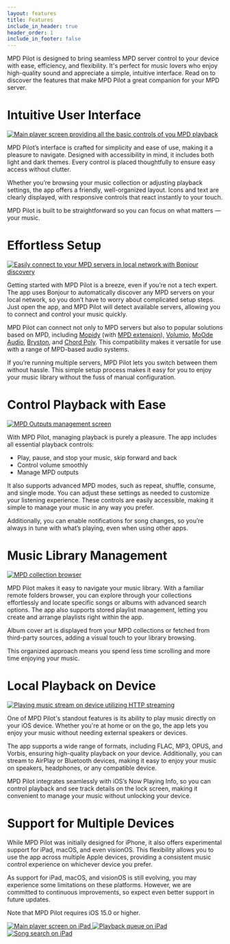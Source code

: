 ```yaml
---
layout: features
title: Features
include_in_header: true
header_order: 1
include_in_footer: false
---
```


MPD Pilot is designed to bring seamless MPD server control to your device with ease, efficiency, and flexibility.
It's perfect for music lovers who enjoy high-quality sound and appreciate a simple, intuitive interface.
Read on to discover the features that make MPD Pilot a great companion for your MPD server.

# Intuitive User Interface

<a href="/assets/screenshots/app/main/Simulator Screenshot - iPhone 16 Pro Max - 2024-11-05 at 17.32.38.jpg" data-pswp-width="1320" data-pswp-height="2868" target="_blank" class="screenshot">
    <img src="/assets/screenshots/app/thumb/Simulator Screenshot - iPhone 16 Pro Max - 2024-11-05 at 17.32.38.jpg" alt="Main player screen providing all the basic controls of you MPD playback" class="r" />
</a>

MPD Pilot’s interface is crafted for simplicity and ease of use, making it a pleasure to navigate.
Designed with accessibility in mind, it includes both light and dark themes.
Every control is placed thoughtfully to ensure easy access without clutter.

Whether you’re browsing your music collection or adjusting playback settings, the app offers a friendly, well-organized layout.
Icons and text are clearly displayed, with responsive controls that react instantly to your touch.

MPD Pilot is built to be straightforward so you can focus on what matters — your music.

<div class="clr"></div>

# Effortless Setup

<a href="/assets/screenshots/app/main/Simulator Screenshot - iPhone 16 Pro Max - 2024-11-11 at 12.09.31.jpg" data-pswp-width="1320" data-pswp-height="2868" target="_blank" class="screenshot">
    <img src="/assets/screenshots/app/thumb/Simulator Screenshot - iPhone 16 Pro Max - 2024-11-11 at 12.09.31.jpg" alt="Easily connect to your MPD servers in local network with Bonjour discovery" class="r" />
</a>

Getting started with MPD Pilot is a breeze, even if you’re not a tech expert.
The app uses Bonjour to automatically discover any MPD servers on your local network, so you don’t have to worry about complicated setup steps. Just open the app, and MPD Pilot will detect available servers, allowing you to connect and control your music quickly.

MPD Pilot can connect not only to MPD servers but also to popular solutions based on MPD, including [Mopidy](https://mopidy.com) (with [MPD extension](https://github.com/mopidy/mopidy-mpd)), [Volumio](https://volumio.org), [MoOde Audio](https://moodeaudio.org), [Bryston](https://bryston.com), and [Chord Poly](https://chordelectronics.co.uk/product/poly). This compatibility makes it versatile for use with a range of MPD-based audio systems.

If you’re running multiple servers, MPD Pilot lets you switch between them without hassle. This simple setup process makes it easy for you to enjoy your music library without the fuss of manual configuration.

<div class="clr"></div>

# Control Playback with Ease

<a href="/assets/screenshots/app/main/Simulator Screenshot - iPhone 16 Pro Max - 2024-11-08 at 16.58.35.jpg" data-pswp-width="1320" data-pswp-height="2868" target="_blank" class="screenshot">
    <img src="/assets/screenshots/app/thumb/Simulator Screenshot - iPhone 16 Pro Max - 2024-11-08 at 16.58.35.jpg" alt="MPD Outputs management screen" class="r" />
</a>

With MPD Pilot, managing playback is purely a pleasure. The app includes all essential playback controls:

- Play, pause, and stop your music, skip forward and back
- Control volume smoothly
- Manage MPD outputs

It also supports advanced MPD modes, such as repeat, shuffle, consume, and single mode.
You can adjust these settings as needed to customize your listening experience.
These controls are easily accessible, making it simple to manage your music in any way you prefer.

Additionally, you can enable notifications for song changes, so you’re always in tune with what’s playing, even when using other apps.

<div class="clr"></div>

# Music Library Management

<a href="/assets/screenshots/app/main/Simulator Screenshot - iPhone 16 Pro Max - 2024-11-07 at 14.48.29.jpg" data-pswp-width="1320" data-pswp-height="2868" target="_blank" class="screenshot">
    <img src="/assets/screenshots/app/thumb/Simulator Screenshot - iPhone 16 Pro Max - 2024-11-07 at 14.48.29.jpg" alt="MPD collection browser" class="r" />
</a>

MPD Pilot makes it easy to navigate your music library.
With a familiar remote folders browser, you can explore through your collections effortlessly and locate specific songs or albums with advanced search options.
The app also supports stored playlist management, letting you create and arrange playlists right within the app.

Album cover art is displayed from your MPD collections or fetched from third-party sources, adding a visual touch to your library browsing.

This organized approach means you spend less time scrolling and more time enjoying your music.

<div class="clr"></div>

# Local Playback on Device

<a href="/assets/screenshots/app/main/Simulator Screenshot - iPhone 16 Pro Max - 2024-11-05 at 15.59.15.jpg" data-pswp-width="1320" data-pswp-height="2868" target="_blank" class="screenshot">
    <img src="/assets/screenshots/app/thumb/Simulator Screenshot - iPhone 16 Pro Max - 2024-11-05 at 15.59.15.jpg" alt="Playing music stream on device utilizing HTTP streaming" class="r" />
</a>

One of MPD Pilot's standout features is its ability to play music directly on your iOS device.
Whether you're at home or on the go, the app lets you enjoy your music without needing external speakers or devices.

The app supports a wide range of formats, including FLAC, MP3, OPUS, and Vorbis, ensuring high-quality playback on your device.
Additionally, you can stream to AirPlay or Bluetooth devices, making it easy to enjoy your music on speakers, headphones, or any compatible device.

MPD Pilot integrates seamlessly with iOS’s Now Playing Info, so you can control playback and see track details on the lock screen, making it convenient to manage your music without unlocking your device.

<div class="clr"></div>

# Support for Multiple Devices

While MPD Pilot was initially designed for iPhone, it also offers experimental support for iPad, macOS, and even visionOS. This flexibility allows you to use the app across multiple Apple devices, providing a consistent music control experience on whichever device you prefer.

As support for iPad, macOS, and visionOS is still evolving, you may experience some limitations on these platforms. However, we are committed to continuous improvements, so expect even better support in future updates.

Note that MPD Pilot requires iOS 15.0 or higher.

<a href="/assets/screenshots/app/main/Simulator Screenshot - iPad Pro 13-inch (M4) - 2024-11-07 at 15.43.02.jpg" data-pswp-width="2064" data-pswp-height="2752" target="_blank" class="screenshot">
    <img src="/assets/screenshots/app/thumb/Simulator Screenshot - iPad Pro 13-inch (M4) - 2024-11-07 at 15.43.02.jpg" alt="Main player screen on iPad" class="i" />
</a>
<a href="/assets/screenshots/app/main/Simulator Screenshot - iPad Pro 13-inch (M4) - 2024-11-07 at 15.44.52.jpg" data-pswp-width="2064" data-pswp-height="2752" target="_blank" class="screenshot">
    <img src="/assets/screenshots/app/thumb/Simulator Screenshot - iPad Pro 13-inch (M4) - 2024-11-07 at 15.44.52.jpg" alt="Playback queue on iPad" class="i" />
</a>
<a href="/assets/screenshots/app/main/Simulator Screenshot - iPad Pro 13-inch (M4) - 2024-11-07 at 15.45.49.jpg" data-pswp-width="2064" data-pswp-height="2752" target="_blank" class="screenshot">
    <img src="/assets/screenshots/app/thumb/Simulator Screenshot - iPad Pro 13-inch (M4) - 2024-11-07 at 15.45.49.jpg" alt="Song search on iPad" class="i" />
</a>

